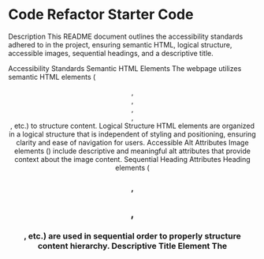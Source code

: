 # Code Refactor Starter Code
Description
This README document outlines the accessibility standards adhered to in the project, ensuring semantic HTML, logical structure, accessible images, sequential headings, and a descriptive title.

Accessibility Standards
Semantic HTML Elements
The webpage utilizes semantic HTML elements (<header>, <nav>, <main>, <section>, <footer>, etc.) to structure content.
Logical Structure
HTML elements are organized in a logical structure that is independent of styling and positioning, ensuring clarity and ease of navigation for users.
Accessible Alt Attributes
Image elements (<img>) include descriptive and meaningful alt attributes that provide context about the image content.
Sequential Heading Attributes
Heading elements (<h1>, <h2>, <h3>, etc.) are used in sequential order to properly structure content hierarchy.
Descriptive Title Element
The <title> element in the <head> section of each HTML page is concise and accurately describes the content of the webpage.

Deployed Site

Screen Shot
